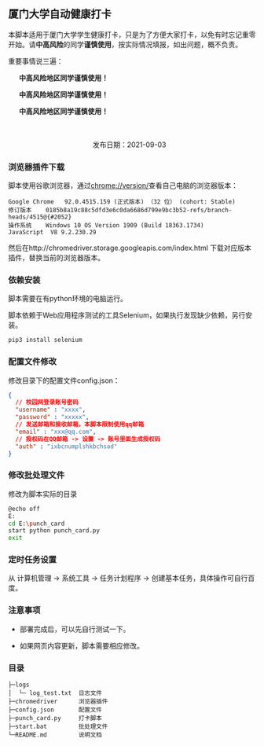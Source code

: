 ## 厦门大学自动健康打卡

​		本脚本适用于厦门大学学生健康打卡，只是为了方便大家打卡，以免有时忘记重零开始。请**中高风险**的同学**谨慎使用**，按实际情况填报，如出问题，概不负责。

重要事情说三遍：

​    &emsp;   **中高风险地区同学谨慎使用！**
 
​    &emsp;  	**中高风险地区同学谨慎使用！**

​    &emsp;   **中高风险地区同学谨慎使用！**

​		 &emsp;&emsp;&emsp;&emsp;&emsp;&emsp;&emsp;&emsp;&emsp;&emsp;&emsp;&emsp;&emsp;&emsp;&emsp;&emsp;&emsp;&emsp;&emsp;&emsp;&emsp;&emsp;&emsp;&emsp;&emsp;&emsp;&emsp;&emsp;&emsp;&emsp;&emsp;&emsp;&emsp;&emsp;&emsp;&emsp;&emsp;&emsp;&emsp;&emsp;&emsp;&emsp;&emsp;&emsp;&emsp;&emsp;&emsp;&emsp;         发布日期：2021-09-03

### 浏览器插件下载

脚本使用谷歌浏览器，通过[chrome://version/](chrome://version/)查看自己电脑的浏览器版本：

```
Google Chrome	92.0.4515.159 (正式版本) （32 位） (cohort: Stable)
修订版本	0185b8a19c88c5dfd3e6c0da6686d799e9bc3b52-refs/branch-heads/4515@{#2052}
操作系统	Windows 10 OS Version 1909 (Build 18363.1734)
JavaScript	V8 9.2.230.29
```

然后在http://chromedriver.storage.googleapis.com/index.html 下载对应版本插件，替换当前的浏览器版本。

### 依赖安装

脚本需要在有python环境的电脑运行。

脚本依赖于Web应用程序测试的工具Selenium，如果执行发现缺少依赖，另行安装。

```bash
pip3 install selenium
```

### 配置文件修改

修改目录下的配置文件config.json：

```json
{
  // 校园网登录账号密码
  "username" : "xxxx",
  "password" : "xxxxx",
  // 发送邮箱和接收邮箱，本脚本限制使用qq邮箱
  "email" : "xxx@qq.com",
  // 授权码在QQ邮箱 -> 设置 -> 账号里面生成授权码
  "auth" : "ixbcnumplshkbchsad"
}
```

### 修改批处理文件

修改为脚本实际的目录

```bash
@echo off
E:
cd E:\punch_card
start python punch_card.py
exit
```

### 定时任务设置

从 计算机管理 -> 系统工具 -> 任务计划程序 -> 创建基本任务，具体操作可自行百度。

### 注意事项

- 部署完成后，可以先自行测试一下。

- 如果网页内容更新，脚本需要相应修改。

### 目录

```
├─logs
│  └─ log_test.txt  日志文件
├─chromedriver      浏览器插件
├─config.json       配置文件
├─punch_card.py     打卡脚本
├─start.bat         批处理文件
└─README.md         说明文档
```

